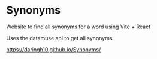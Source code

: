 # Synonyms
Website to find all synonyms for a word using Vite + React

Uses the datamuse api to get all synonyms

https://daringh10.github.io/Synonyms/
